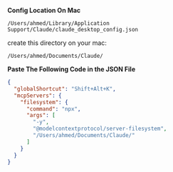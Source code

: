 **Config Location On Mac**

```
/Users/ahmed/Library/Application Support/Claude/claude_desktop_config.json
```

create this directory on your mac: 

```
/Users/ahmed/Documents/Claude/
```

**Paste The Following Code in the JSON File**

```json
{
  "globalShortcut": "Shift+Alt+K",
  "mcpServers": {
    "filesystem": {
      "command": "npx",
      "args": [
        "-y",
        "@modelcontextprotocol/server-filesystem",
        "/Users/ahmed/Documents/Claude/"
      ]
    }
  }
}
```


